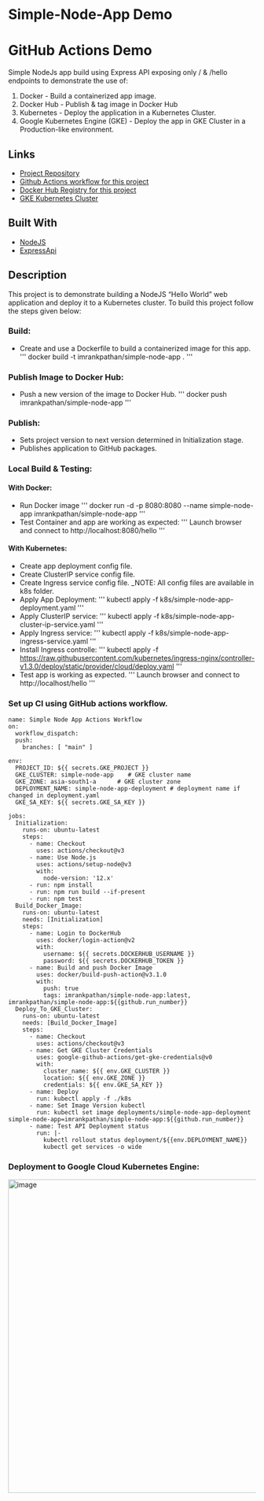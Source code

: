 # Simple-Node-App Demo
# GitHub Actions Demo
Simple NodeJs app build using Express API exposing only / & /hello endpoints to demonstrate the use of:
1. Docker - Build a containerized app image.
2. Docker Hub - Publish & tag image in Docker Hub
3. Kubernetes - Deploy the application in a Kubernetes Cluster.
4. Google Kubernetes Engine (GKE) - Deploy the app in GKE Cluster in a Production-like environment.

## Links
- [Project Repository](https://github.com/imranKpathan/simple-node-app "Simple Node App Repo")
- [Github Actions workflow for this project](https://github.com/imranKpathan/simple-node-app/actions/workflows/github-actions-workflow.yaml)
- [Docker Hub Registry for this project](https://hub.docker.com/repository/docker/imrankpathan/simple-node-app "Link to Docker Hub Registry")
- [GKE Kubernetes Cluster](https://console.cloud.google.com/kubernetes/clusters/details/asia-south1-a/simple-node-app/details?project=simple-node-app-357305 "Link to GKE Cluster")
## Built With
- [NodeJS](https://code.visualstudio.com/docs/nodejs/nodejs-tutorial "NodeJS")
- [ExpressApi](https://expressjs.com/en/starter/hello-world.html "Express API")
## Description
This project is to demonstrate building a NodeJS “Hello World” web application and deploy it to a Kubernetes cluster. To build this project follow the steps given below:
### Build:
* Create and use a Dockerfile to build a containerized image for this app.
'''
docker build -t imrankpathan/simple-node-app .
'''
### Publish Image to Docker Hub:
* Push a new version of the image to Docker Hub.
'''
docker push imrankpathan/simple-node-app
'''
### Publish:
* Sets project version to next version determined in Initialization stage.
* Publishes application to GitHub packages.
### Local Build & Testing:
#### With Docker:
* Run Docker image
'''
docker run -d -p 8080:8080 --name simple-node-app imrankpathan/simple-node-app
'''
* Test Container and app are working as expected:
'''
Launch browser and connect to http://localhost:8080/hello
'''
#### With Kubernetes:
* Create app deployment config file.
* Create ClusterIP service config file.
* Create Ingress service config file.
_NOTE: All config files are available in k8s folder.
* Apply App Deployment:
''' kubectl apply -f k8s/simple-node-app-deployment.yaml
'''
* Apply ClusterIP service:
''' kubectl apply -f k8s/simple-node-app-cluster-ip-service.yaml
'''
* Apply Ingress service:
''' kubectl apply -f k8s/simple-node-app-ingress-service.yaml
'''
* Install Ingress controlle:
''' kubectl apply -f https://raw.githubusercontent.com/kubernetes/ingress-nginx/controller-v1.3.0/deploy/static/provider/cloud/deploy.yaml
'''
* Test app is working as expected.
'''
Launch browser and connect to http://localhost/hello
'''
### Set up CI using GitHub actions workflow.
```Workflow
name: Simple Node App Actions Workflow
on:
  workflow_dispatch:
  push:
    branches: [ "main" ]

env:
  PROJECT_ID: ${{ secrets.GKE_PROJECT }}
  GKE_CLUSTER: simple-node-app    # GKE cluster name
  GKE_ZONE: asia-south1-a 	   # GKE cluster zone
  DEPLOYMENT_NAME: simple-node-app-deployment # deployment name if changed in deployment.yaml  
  GKE_SA_KEY: ${{ secrets.GKE_SA_KEY }}

jobs:
  Initialization:
    runs-on: ubuntu-latest
    steps:
      - name: Checkout
        uses: actions/checkout@v3
      - name: Use Node.js
        uses: actions/setup-node@v3
        with:
          node-version: '12.x'
      - run: npm install
      - run: npm run build --if-present
      - run: npm test
  Build_Docker_Image:
    runs-on: ubuntu-latest
    needs: [Initialization]
    steps:
      - name: Login to DockerHub
        uses: docker/login-action@v2
        with:
          username: ${{ secrets.DOCKERHUB_USERNAME }}
          password: ${{ secrets.DOCKERHUB_TOKEN }}
      - name: Build and push Docker Image
        uses: docker/build-push-action@v3.1.0
        with:
          push: true
          tags: imrankpathan/simple-node-app:latest, imrankpathan/simple-node-app:${{github.run_number}}
  Deploy_To_GKE_Cluster:
    runs-on: ubuntu-latest
    needs: [Build_Docker_Image]
    steps:
      - name: Checkout
        uses: actions/checkout@v3
      - name: Get GKE Cluster Credentials
        uses: google-github-actions/get-gke-credentials@v0
        with:
          cluster_name: ${{ env.GKE_CLUSTER }}
          location: ${{ env.GKE_ZONE }}
          credentials: ${{ env.GKE_SA_KEY }}      
      - name: Deploy
        run: kubectl apply -f ./k8s
      - name: Set Image Version kubectl
        run: kubectl set image deployments/simple-node-app-deployment simple-node-app=imrankpathan/simple-node-app:${{github.run_number}}
      - name: Test API Deployment status
        run: |-
          kubectl rollout status deployment/${{env.DEPLOYMENT_NAME}}
          kubectl get services -o wide
```
### Deployment to Google Cloud Kubernetes Engine:
<img width="637" alt="image" src="https://user-images.githubusercontent.com/12246571/180670564-fc32c0cc-aeef-41fc-9048-db845e6de90b.png">


